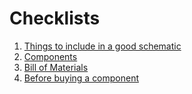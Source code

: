# Checklists

1. [Things to include in a good schematic](schematic.md)
1. [Components](components.md)
1. [Bill of Materials](bom.md)
1. [Before buying a component](buying.md)
